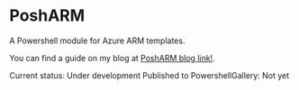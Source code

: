 # PoshARM
A Powershell module for Azure ARM templates. 

You can find a guide on my blog at [PoshARM blog link!](http://asaconsultant.blogspot.no/2017/01/something-completely-different-posharm.html).

Current status: Under development
Published to PowershellGallery: Not yet
